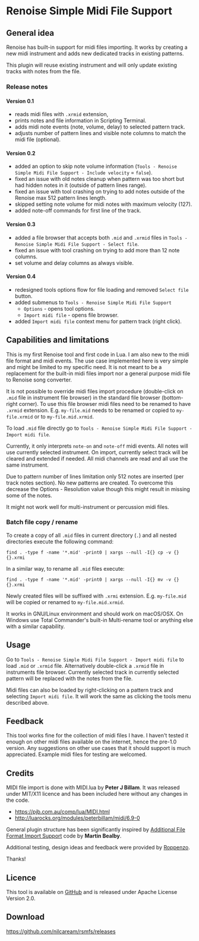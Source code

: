 # Renoise Simple Midi File Support

## General idea

Renoise has built-in support for midi files importing. It works by creating a new midi instrument and adds new dedicated tracks in existing patterns.

This plugin will reuse existing instrument and will only update existing tracks with notes from the file.

### Release notes

#### Version 0.1

- reads midi files with `.xrmid` extension,
- prints notes and file information in Scripting Terminal.
- adds midi note events (note, volume, delay) to selected pattern track.
- adjusts number of pattern lines and visible note columns to match the midi file (optional).

#### Version 0.2

- added an option to skip note volume information (`Tools - Renoise Simple Midi File Support - Include velocity` = `false`).
- fixed an issue with old notes cleanup when pattern was too short but had hidden notes in it (outside of pattern lines range).
- fixed an issue with tool crashing on trying to add notes outside of the Renoise max 512 pattern lines length.
- skipped setting note volume for midi notes with maximum velocity (127).
- added note-off commands for first line of the track.

#### Version 0.3

- added a file browser that accepts both `.mid` and `.xrmid` files in `Tools - Renoise Simple Midi File Support - Select file`.
- fixed an issue with tool crashing on trying to add more than 12 note columns.
- set volume and delay columns as always visible.

#### Version 0.4

- redesigned tools options flow for file loading and removed `Select file` button.
- added submenus to `Tools - Renoise Simple Midi File Support`
  - `Options` - opens tool options.
  - `Import midi file` - opens file browser.
- added `Import midi file` context menu for pattern track (right click).

## Capabilities and limitations

This is my first Renoise tool and first code in Lua. I am also new to the midi file format and midi events. The use case implemented here is very simple and might be limited to my specific need. It is not meant to be a replacement for the built-in midi files import nor a general purpose midi file to Renoise song converter.

It is not possible to override midi files import procedure (double-click on `.mid` file in instrument file browser) in the standard file browser (bottom-right corner). To use this file browser midi files need to be renamed to have `.xrmid` extension. E.g. `my-file.mid` needs to be renamed or copied to `my-file.xrmid` or to `my-file.mid.xrmid`.

To load `.mid` file directly go to `Tools - Renoise Simple Midi File Support - Import midi file`.

Currently, it only interprets `note-on` and `note-off` midi events. All notes will use currently selected instrument. On import, currently select track will be cleared and extended if needed. All midi channels are read and all use the same instrument.

Due to pattern number of lines limitation only 512 notes are inserted (per track notes section). No new patterns are created. To overcome this decrease the Options - Resolution value though this might result in missing some of the notes.

It might not work well for multi-instrument or percussion midi files.

### Batch file copy / rename

To create a copy of all `.mid` files in current directory (`.`) and all nested directories execute the following command:

    find . -type f -name '*.mid' -print0 | xargs --null -I{} cp -v {} {}.xrmi

In a similar way, to rename all `.mid` files execute:

    find . -type f -name '*.mid' -print0 | xargs --null -I{} mv -v {} {}.xrmi

Newly created files will be suffixed with `.xrmi` extension. E.g. `my-file.mid` will be copied or renamed to `my-file.mid.xrmid`.

It works in GNU/Linux environment and should work on macOS/OSX. On Windows use Total Commander's built-in Multi-rename tool or anything else with a similar capability.

## Usage

Go to `Tools - Renoise Simple Midi File Support - Import midi file` to load `.mid` or `.xrmid` file. Alternatively double-click a `.xrmid` file in instruments file browser. Currently selected track in currently selected pattern will be replaced with the notes from the file.

Midi files can also be loaded by right-clicking on a pattern track and selecting `Import midi file`. It will work the same as clicking the tools menu described above.

## Feedback

This tool works fine for the collection of midi files I have. I haven't tested it enough on other midi files available on the internet, hence the pre-1.0 version. Any suggestions on other use cases that it should support is much appreciated. Example midi files for testing are welcomed.

## Credits

MIDI file import is done with MIDI.lua by **Peter J Billam**. It was released under MIT/X11 licence and has been included here without any changes in the code.

* https://pjb.com.au/comp/lua/MIDI.html
* http://luarocks.org/modules/peterbillam/midi/6.9-0

General plugin structure has been significantly inspired by [Additional File Format Import Support](https://www.renoise.com/tools/additional-file-format-import-support) code by **Martin Bealby**.

Additional testing, design ideas and feedback were provided by [Roppenzo](https://forum.renoise.com/u/Roppenzo). 

Thanks!

## Licence

This tool is available on [GitHub](https://github.com/nilcaream/rsmfs) and is released under Apache License Version 2.0.

## Download

https://github.com/nilcaream/rsmfs/releases